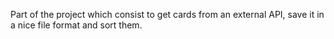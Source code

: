 Part of the project which consist to get cards from an external API, save it in a nice file format and sort them.